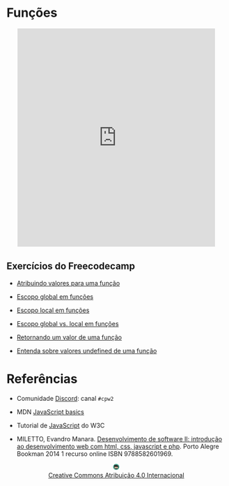 # Funções
<center>
<iframe src="https://cpw2.rpmhub.dev/funcoes/slides/index.html#/" title="Funções" width="90%" height="500" style="border:none;"></iframe>
</center>

## Exercícios do Freecodecamp

* [Atribuindo valores para uma função](https://www.freecodecamp.org/learn/javascript-algorithms-and-data-structures/basic-javascript/passing-values-to-functions-with-arguments)

* [Escopo global em funções](https://www.freecodecamp.org/learn/javascript-algorithms-and-data-structures/basic-javascript/global-scope-and-functions)

* [Escopo local em funções](https://www.freecodecamp.org/learn/javascript-algorithms-and-data-structures/basic-javascript/local-scope-and-functions)

* [Escopo global vs. local em funções](https://www.freecodecamp.org/learn/javascript-algorithms-and-data-structures/basic-javascript/global-vs--local-scope-in-functions)

* [Retornando um valor de uma função](https://www.freecodecamp.org/learn/javascript-algorithms-and-data-structures/basic-javascript/return-a-value-from-a-function-with-return)

* [Entenda sobre valores undefined de uma função](https://www.freecodecamp.org/learn/javascript-algorithms-and-data-structures/basic-javascript/understanding-undefined-value-returned-from-a-function)

# Referências

* Comunidade [Discord](https://discord.com/invite/C29cqvm): canal `#cpw2`

* MDN [JavaScript basics](https://developer.mozilla.org/en-US/docs/Learn/Getting_started_with_the_web/JavaScript_basics)

* Tutorial de [JavaScript](http://www.w3schools.com/js) do W3C

* MILETTO, Evandro Manara. [Desenvolvimento de software II: introdução ao desenvolvimento web com html, css, javascript e php](https://biblioteca.ifrs.edu.br/pergamum_ifrs/biblioteca_s/acesso_login.php?cod_acervo_acessibilidade=5020682&acesso=aHR0cHM6Ly9pbnRlZ3JhZGEubWluaGFiaWJsaW90ZWNhLmNvbS5ici9ib29rcy85Nzg4NTgyNjAxOTY5&label=acesso%20restrito). Porto Alegre Bookman 2014 1 recurso online ISBN 9788582601969.

<center>
<a href="https://github.com/rodrigoprestesmachado" target="blanck"><img src="../imgs/logo.png" alt="Rodrigo Prestes Machado" width="3%" height="3%" border=0 style="border:0; text-decoration:none; outline:none"></a><br/>
<a rel="license" href="http://creativecommons.org/licenses/by/4.0/">Creative Commons Atribuição 4.0 Internacional</a>
